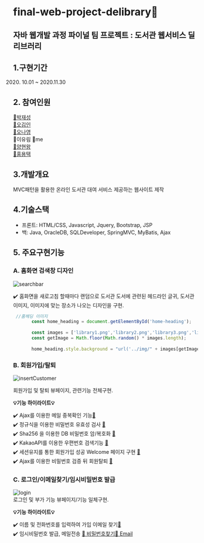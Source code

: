 # final-web-project-delibrary📖
## 자바 웹개발 과정 파이널 팀 프로젝트 : 도서관 웹서비스 딜리브러리
  
## 1.구현기간
2020. 10.01 ~ 2020.11.30
  
## 2. 참여인원 
[📘박재성](https://github.com/wotjd0860)  
[📗오김인](https://github.com/inhalin)  
[📒오나영](https://github.com/ohna93)  
📙이유림 👋me  
[📓양현왕](https://github.com/YangHyeonWang)  
[📔홍용택](https://github.com/yongtaek12)  
  
## 3.개발개요
MVC패턴을 활용한 온라인 도서관 대여 서비스 제공하는 웹사이트 제작 
  
## 4.기술스택
  - 프론트: HTML/CSS, Javascript, Jquery, Bootstrap, JSP
  - 백: Java, OracleDB, SQLDeveloper, SpringMVC, MyBatis, Ajax
  
## 5. 주요구현기능

  ### A. 홈화면 검색창 디자인  
  
  ![searchbar](delibraryGIF/01.home.gif)
  
  ✔️ 홈화면을 새로고침 할때마다 랜덤으로 도서관 도서에 관련된 헤드라인 글귀, 
  도서관 이미지, 이미지에 맞는 장소가
  나오는 디자인을 구현.  
  
  ```javascript 
   //홈헤딩 이미지
         const home_heading = document.getElementById('home-heading');
      
         const images = ['library1.png','library2.png','library3.png','library4.png','library5.png','library6.png','library7.png','library8.jpg'];
         const getImage = Math.floor(Math.random() * images.length);
         
         home_heading.style.background = "url('../img/" + images[getImage] + "')";
  ```
  
    
  
  ### B. 회원가입/탈퇴
  ![insertCustomer](delibraryGIF/02.join.gif)
  
  회원가입 및 탈퇴 뷰페이지, 관련기능 전체구현.  
  
  **💡기능 하이라이트💡**
    
   ✔️ Ajax를 이용한 메일 중복확인 기능[🔗](https://github.com/yurimnim/final-web-project-delibrary/blob/main/delibraryGIF/03.join_01.gif)  
   ✔️ 정규식을 이용한 비밀번호 유효성 검사 [🔗](https://github.com/yurimnim/final-web-project-delibrary/blob/main/delibraryGIF/04.join_02.gif)  
   ✔️ Sha256 을 이용한 DB 비밀번호 암/복호화 [🔗](https://github.com/yurimnim/final-web-project-delibrary/blob/main/delibraryGIF/12.sha.png)  
   ✔️ KakaoAPI를 이용한 우편번호 검색기능 [🔗](https://github.com/yurimnim/final-web-project-delibrary/blob/main/delibraryGIF/05.join_04.gif)  
   ✔️ 세션유지를 통한 회원가입 성공 Welcome 페이지 구현 [🔗](https://github.com/yurimnim/final-web-project-delibrary/blob/main/delibraryGIF/06.join_05.gif)  
   ✔️ Ajax를 이용한 비밀번호 검증 뒤 회원탈퇴 [🔗](https://github.com/yurimnim/final-web-project-delibrary/blob/main/delibraryGIF/08.out.gif)  
     
   
  ### C. 로그인/이메일찾기/임시비밀번호 발급  
  
  ![login](delibraryGIF/07.login.gif)  
  로그인 및 부가 기능 뷰페이지/기능 일체구현.  
    
      
   **💡기능 하이라이트💡**
    
   ✔️ 이름 및 전화번호를 입력하여 가입 이메일 찾기[🔗](https://github.com/yurimnim/final-web-project-delibrary/blob/main/delibraryGIF/09.email.gif)  
   ✔️ 임시비밀번호 발급, 메일전송 [🔗 비밀번호찾기](https://github.com/yurimnim/final-web-project-delibrary/blob/main/delibraryGIF/09.pwd.gif)[🔗 Email](https://github.com/yurimnim/final-web-project-delibrary/blob/main/delibraryGIF/10.pwdmail.gif) 
   
   
 
     
   
  


